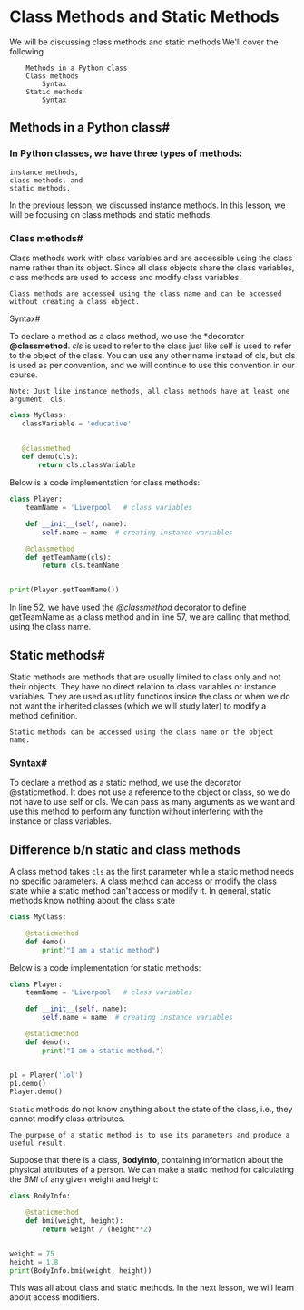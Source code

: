 # Class Methods and Static Methods

We will be discussing class methods and static methods
We'll cover the following

        Methods in a Python class
        Class methods
            Syntax
        Static methods
            Syntax

## Methods in a Python class#


### In Python classes, we have three types of methods: 
    instance methods, 
    class methods, and 
    static methods. 
In the previous lesson, we discussed instance methods. In this lesson, we will be focusing on class methods and static methods.

### Class methods#

Class methods work with class variables and are accessible using the class name rather than its object. Since all class objects share the class variables, class methods are used to access and modify class variables.

    Class methods are accessed using the class name and can be accessed without creating a class object.

Syntax#

To declare a method as a class method, we use the *decorator **@classmethod**. *cls* is used to refer to the class just like self is used to refer to the object of the class. You can use any other name instead of cls, but cls is used as per convention, and we will continue to use this convention in our course.

    Note: Just like instance methods, all class methods have at least one argument, cls.

 ```py
class MyClass:
    classVariable = 'educative'

    
    @classmethod
    def demo(cls):
        return cls.classVariable
```

Below is a code implementation for class methods:

```py
class Player:
    teamName = 'Liverpool'  # class variables

    def __init__(self, name):
        self.name = name  # creating instance variables

    @classmethod
    def getTeamName(cls):
        return cls.teamName


print(Player.getTeamName())


```

In line 52, we have used the *@classmethod* decorator to define getTeamName as a class method and in line 57, we are calling that method, using the class name.

## Static methods#

Static methods are methods that are usually limited to class only and not their objects. They have no direct relation to class variables or instance variables. They are used as utility functions inside the class or when we do not want the inherited classes (which we will study later) to modify a method definition.

    Static methods can be accessed using the class name or the object name.

### Syntax#

To declare a method as a static method, we use the decorator @staticmethod. It does not use a reference to the object or class, so we do not have to use self or cls. We can pass as many arguments as we want and use this method to perform any function without interfering with the instance or class variables.

## Difference b/n static and class methods

A class method takes `cls` as the first parameter while a static method needs no specific parameters. A class method can access or modify the class state while a static method can't access or modify it. In general, static methods know nothing about the class state

```py
class MyClass:

    @staticmethod
    def demo()
        print("I am a static method")
```
Below is a code implementation for static methods:

```py
class Player:
    teamName = 'Liverpool'  # class variables

    def __init__(self, name):
        self.name = name  # creating instance variables

    @staticmethod
    def demo():
        print("I am a static method.")


p1 = Player('lol')
p1.demo()
Player.demo()


```

`Static` methods do not know anything about the state of the class, i.e., they cannot modify class attributes. 
    
    The purpose of a static method is to use its parameters and produce a useful result.

Suppose that there is a class, **BodyInfo**, containing information about the physical attributes of a person. We can make a static method for calculating the *BMI* of any given weight and height:
```py
class BodyInfo:

    @staticmethod
    def bmi(weight, height):
        return weight / (height**2)


weight = 75
height = 1.8
print(BodyInfo.bmi(weight, height))

```

This was all about class and static methods. In the next lesson, we will learn about access modifiers.
